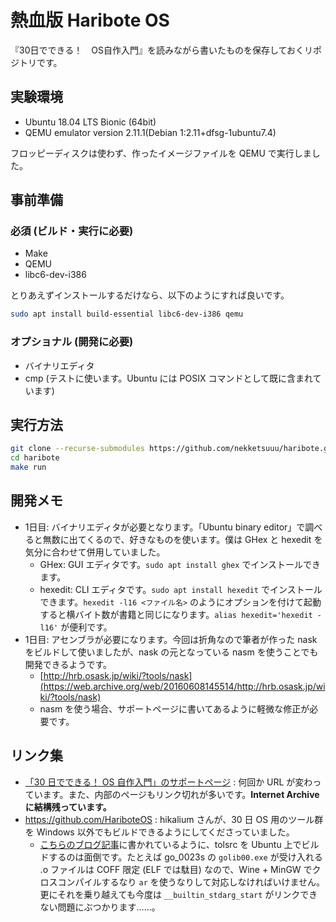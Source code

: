 # 熱血版 Haribote OS

『30日でできる！　OS自作入門』を読みながら書いたものを保存しておくリポジトリです。

## 実験環境

* Ubuntu 18.04 LTS Bionic (64bit)
* QEMU emulator version 2.11.1(Debian 1:2.11+dfsg-1ubuntu7.4)

フロッピーディスクは使わず、作ったイメージファイルを QEMU で実行しました。

## 事前準備

### 必須 (ビルド・実行に必要)

* Make
* QEMU
* libc6-dev-i386

とりあえずインストールするだけなら、以下のようにすれば良いです。

```sh
sudo apt install build-essential libc6-dev-i386 qemu
```

### オプショナル (開発に必要)

* バイナリエディタ
* cmp (テストに使います。Ubuntu には POSIX コマンドとして既に含まれています)

## 実行方法

```sh
git clone --recurse-submodules https://github.com/nekketsuuu/haribote.git
cd haribote
make run
```

## 開発メモ

* 1日目: バイナリエディタが必要となります。「Ubuntu binary editor」で調べると無数に出てくるので、好きなものを使います。僕は GHex と hexedit を気分に合わせて併用していました。
    * GHex: GUI エディタです。`sudo apt install ghex` でインストールできます。
    * hexedit: CLI エディタです。`sudo apt install hexedit` でインストールできます。`hexedit -l16 <ファイル名>` のようにオプションを付けて起動すると横バイト数が書籍と同じになります。`alias hexedit='hexedit -l16'` が便利です。
* 1日目: アセンブラが必要になります。今回は折角なので筆者が作った nask をビルドして使いましたが、nask の元となっている nasm を使うことでも開発できるようです。
    * [http://hrb.osask.jp/wiki/?tools/nask](https://web.archive.org/web/20160608145514/http://hrb.osask.jp/wiki/?tools/nask)
    * nasm を使う場合、サポートページに書いてあるように軽微な修正が必要です。

## リンク集

* [「30 日でできる！ OS 自作入門」のサポートページ](http://hrb.osask.jp/) : 何回か URL が変わっています。また、内部のページもリンク切れが多いです。**Internet Archive に結構残っています。**
* https://github.com/HariboteOS : hikalium さんが、30 日 OS 用のツール群を Windows 以外でもビルドできるようにしてくださっていました。
    * [こちらのブログ記事](https://hikalium.com/page/note/20161202.md)に書かれているように、tolsrc を Ubuntu 上でビルドするのは面倒です。たとえば go_0023s の `golib00.exe` が受け入れる .o ファイルは COFF 限定 (ELF では駄目) なので、Wine + MinGW でクロスコンパイルするなり `ar` を使うなりして対応しなければいけません。更にそれを乗り越えても今度は `__builtin_stdarg_start` がリンクできない問題にぶつかります……。
